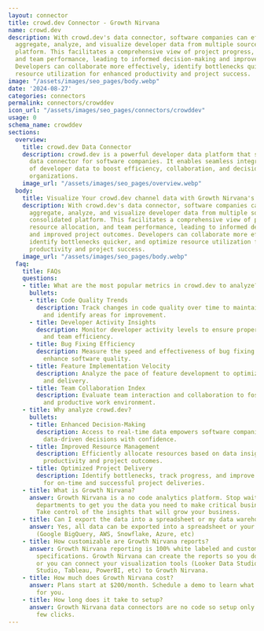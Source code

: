 ```yaml
---
layout: connector
title: crowd.dev Connector - Growth Nirvana
name: crowd.dev
description: With crowd.dev's data connector, software companies can effortlessly
  aggregate, analyze, and visualize developer data from multiple sources in one consolidated
  platform. This facilitates a comprehensive view of project progress, resource allocation,
  and team performance, leading to informed decision-making and improved project outcomes.
  Developers can collaborate more effectively, identify bottlenecks quicker, and optimize
  resource utilization for enhanced productivity and project success.
image: "/assets/images/seo_pages/body.webp"
date: '2024-08-27'
categories: connectors
permalink: connectors/crowddev
icon_url: "/assets/images/seo_pages/connectors/crowddev"
usage: 0
schema_name: crowddev
sections:
  overview:
    title: crowd.dev Data Connector
    description: crowd.dev is a powerful developer data platform that serves as a
      data connector for software companies. It enables seamless integration and synchronization
      of developer data to boost efficiency, collaboration, and decision-making within
      organizations.
    image_url: "/assets/images/seo_pages/overview.webp"
  body:
    title: Visualize Your crowd.dev channel data with Growth Nirvana's crowd.dev Connector
    description: With crowd.dev's data connector, software companies can effortlessly
      aggregate, analyze, and visualize developer data from multiple sources in one
      consolidated platform. This facilitates a comprehensive view of project progress,
      resource allocation, and team performance, leading to informed decision-making
      and improved project outcomes. Developers can collaborate more effectively,
      identify bottlenecks quicker, and optimize resource utilization for enhanced
      productivity and project success.
    image_url: "/assets/images/seo_pages/body.webp"
  faq:
    title: FAQs
    questions:
    - title: What are the most popular metrics in crowd.dev to analyze?
      bullets:
      - title: Code Quality Trends
        description: Track changes in code quality over time to maintain high standards
          and identify areas for improvement.
      - title: Developer Activity Insights
        description: Monitor developer activity levels to ensure proper resource allocation
          and team efficiency.
      - title: Bug Fixing Efficiency
        description: Measure the speed and effectiveness of bug fixing processes to
          enhance software quality.
      - title: Feature Implementation Velocity
        description: Analyze the pace of feature development to optimize project timelines
          and delivery.
      - title: Team Collaboration Index
        description: Evaluate team interaction and collaboration to foster a harmonious
          and productive work environment.
    - title: Why analyze crowd.dev?
      bullets:
      - title: Enhanced Decision-Making
        description: Access to real-time data empowers software companies to make
          data-driven decisions with confidence.
      - title: Improved Resource Management
        description: Efficiently allocate resources based on data insights to maximize
          productivity and project outcomes.
      - title: Optimized Project Delivery
        description: Identify bottlenecks, track progress, and improve team collaboration
          for on-time and successful project deliveries.
    - title: What is Growth Nirvana?
      answer: Growth Nirvana is a no code analytics platform. Stop waiting for other
        departments to get you the data you need to make critical business decisions.
        Take control of the insights that will grow your business.
    - title: Can I export the data into a spreadsheet or my data warehouse?
      answer: Yes, all data can be exported into a spreadsheet or your data warehouse
        (Google BigQuery, AWS, Snowflake, Azure, etc)
    - title: How customizable are Growth Nirvana reports?
      answer: Growth Nirvana reporting is 100% white labeled and customized to your
        specifications. Growth Nirvana can create the reports so you don’t have to
        or you can connect your visualization tools (Looker Data Studio/Google Data
        Studio, Tableau, PowerBI, etc) to Growth Nirvana.
    - title: How much does Growth Nirvana cost?
      answer: Plans start at $200/month. Schedule a demo to learn what plan is best
        for you.
    - title: How long does it take to setup?
      answer: Growth Nirvana data connectors are no code so setup only requires a
        few clicks.
---
```

